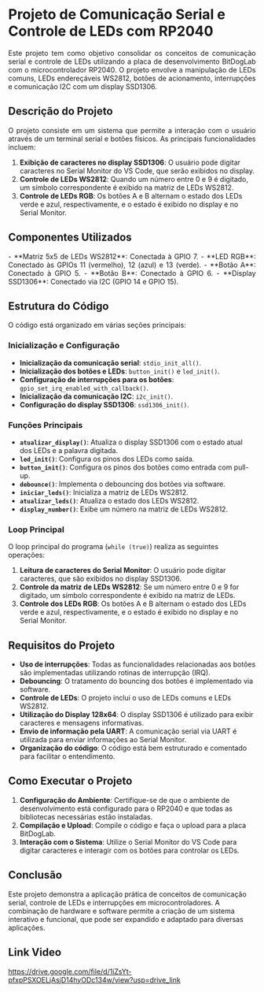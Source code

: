 # Projeto de Comunicação Serial e Controle de LEDs com RP2040
<p style="text-align: justify;">
Este projeto tem como objetivo consolidar os conceitos de comunicação serial e controle de LEDs utilizando a placa de desenvolvimento BitDogLab 
com o microcontrolador RP2040. O projeto envolve a manipulação de LEDs comuns, LEDs endereçáveis WS2812, botões de acionamento, interrupções e comunicação I2C com um display SSD1306.
<p>
  
## Descrição do Projeto
<p style="text-align: justify;">
O projeto consiste em um sistema que permite a interação com o usuário através de um terminal serial e botões físicos. As principais funcionalidades incluem:

1. **Exibição de caracteres no display SSD1306**: O usuário pode digitar caracteres no Serial Monitor do VS Code, que serão exibidos no display.
2. **Controle de LEDs WS2812**: Quando um número entre 0 e 9 é digitado, um símbolo correspondente é exibido na matriz de LEDs WS2812.
3. **Controle de LEDs RGB**: Os botões A e B alternam o estado dos LEDs verde e azul, respectivamente, e o estado é exibido no display e no Serial Monitor.
<p></p>
  
## Componentes Utilizados
<p style="text-align: justify;">
- **Matriz 5x5 de LEDs WS2812**: Conectada à GPIO 7.
- **LED RGB**: Conectado às GPIOs 11 (vermelho), 12 (azul) e 13 (verde).
- **Botão A**: Conectado à GPIO 5.
- **Botão B**: Conectado à GPIO 6.
- **Display SSD1306**: Conectado via I2C (GPIO 14 e GPIO 15).
<p></p>

## Estrutura do Código

O código está organizado em várias seções principais:

### Inicialização e Configuração

- **Inicialização da comunicação serial**: `stdio_init_all()`.
- **Inicialização dos botões e LEDs**: `button_init()` e `led_init()`.
- **Configuração de interrupções para os botões**: `gpio_set_irq_enabled_with_callback()`.
- **Inicialização da comunicação I2C**: `i2c_init()`.
- **Configuração do display SSD1306**: `ssd1306_init()`.

### Funções Principais

- **`atualizar_display()`**: Atualiza o display SSD1306 com o estado atual dos LEDs e a palavra digitada.
- **`led_init()`**: Configura os pinos dos LEDs como saída.
- **`button_init()`**: Configura os pinos dos botões como entrada com pull-up.
- **`debounce()`**: Implementa o debouncing dos botões via software.
- **`iniciar_leds()`**: Inicializa a matriz de LEDs WS2812.
- **`atualizar_leds()`**: Atualiza o estado dos LEDs WS2812.
- **`display_number()`**: Exibe um número na matriz de LEDs WS2812.

### Loop Principal

O loop principal do programa (`while (true)`) realiza as seguintes operações:

1. **Leitura de caracteres do Serial Monitor**: O usuário pode digitar caracteres, que são exibidos no display SSD1306.
2. **Controle da matriz de LEDs WS2812**: Se um número entre 0 e 9 for digitado, um símbolo correspondente é exibido na matriz de LEDs.
3. **Controle dos LEDs RGB**: Os botões A e B alternam o estado dos LEDs verde e azul, respectivamente, e o estado é exibido no display e no Serial Monitor.

## Requisitos do Projeto

- **Uso de interrupções**: Todas as funcionalidades relacionadas aos botões são implementadas utilizando rotinas de interrupção (IRQ).
- **Debouncing**: O tratamento do bouncing dos botões é implementado via software.
- **Controle de LEDs**: O projeto inclui o uso de LEDs comuns e LEDs WS2812.
- **Utilização do Display 128x64**: O display SSD1306 é utilizado para exibir caracteres e mensagens informativas.
- **Envio de informação pela UART**: A comunicação serial via UART é utilizada para enviar informações ao Serial Monitor.
- **Organização do código**: O código está bem estruturado e comentado para facilitar o entendimento.

## Como Executar o Projeto

1. **Configuração do Ambiente**: Certifique-se de que o ambiente de desenvolvimento está configurado para o RP2040 e que todas as bibliotecas necessárias estão instaladas.
2. **Compilação e Upload**: Compile o código e faça o upload para a placa BitDogLab.
3. **Interação com o Sistema**: Utilize o Serial Monitor do VS Code para digitar caracteres e interagir com os botões para controlar os LEDs.

## Conclusão

Este projeto demonstra a aplicação prática de conceitos de comunicação serial, controle de LEDs e interrupções em microcontroladores. A combinação de hardware e 
software permite a criação de um sistema interativo e funcional, que pode ser expandido e adaptado para diversas aplicações.

## Link Video
https://drive.google.com/file/d/1iZsYt-pfxpPSXOELjAsjD14hyODc134w/view?usp=drive_link
